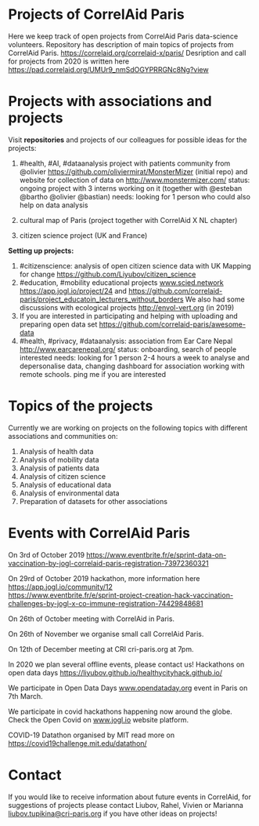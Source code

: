 # Projects of CorrelAid Paris 

Here we keep track of open projects from CorrelAid Paris data-science volunteers. 
Repository has description of main topics of projects from CorrelAid Paris. 
https://correlaid.org/correlaid-x/paris/
Desription and call for projects from 2020 is written here https://pad.correlaid.org/UMUr9_nmSdOGYPRRGNc8Ng?view


# Projects with associations and projects
Visit **repositories** and projects of our colleagues for possible ideas for the projects:
1. #health, #AI, #dataanalysis project with patients community from @olivier   https://github.com/oliviermirat/MonsterMizer (initial repo) and website for collection of data on  http://www.monstermizer.com/ 
status: ongoing project with 3 interns working on it (together with @esteban @bartho @olivier @bastian)
needs: looking for 1 person who could also help on data analysis

2. cultural map of Paris (project together with CorrelAid X NL chapter)

3. citizen science project (UK and France)

**Setting up projects:**

1. #citizenscience: analysis of open citizen science data with UK Mapping for change https://github.com/Liyubov/citizen_science
2. #education, #mobility educational projects www.scied.network https://app.jogl.io/project/24 and https://github.com/correlaid-paris/project_educatoin_lecturers_without_borders
We also had some discussions with ecological projects http://envol-vert.org (in 2019)
3. If you are interested in participating and helping with uploading and preparing open data set https://github.com/correlaid-paris/awesome-data
4. #health, #privacy, #dataanalysis: association from Ear Care Nepal http://www.earcarenepal.org/
status: onboarding, search of people interested
needs: looking for 1 person 2-4 hours a week to analyse and depersonalise data, changing dashboard for association working with remote schools. ping me if you are interested




# Topics of the projects
Currently we are working on projects on the following topics with different associations and communities on:
1. Analysis of health data  
2. Analysis of mobility data 
3. Analysis of patients data 
4. Analysis of citizen science 
5. Analysis of educational data
5. Analysis of environmental data
6. Preparation of datasets for other associations 

# Events with  CorrelAid Paris 
On 3rd of October 2019
https://www.eventbrite.fr/e/sprint-data-on-vaccination-by-jogl-correlaid-paris-registration-73972360321

On 29rd of October 2019 hackathon, more information here https://app.jogl.io/community/12  
https://www.eventbrite.fr/e/sprint-project-creation-hack-vaccination-challenges-by-jogl-x-co-immune-registration-74429848681

On 26th of October meeting with CorrelAid in Paris.

On 26th of November we organise small call CorrelAid Paris.

On 12th of December meeting at CRI cri-paris.org at 7pm.

In 2020 we plan several offline events, please contact us!
Hackathons on open data days https://liyubov.github.io/healthycityhack.github.io/

We participate in Open Data Days www.opendataday.org event in Paris on 7th March.

We participate in covid hackathons happening now around the globe. Check the Open Covid on www.jogl.io website platform.

COVID-19 Datathon organised by MIT read more on https://covid19challenge.mit.edu/datathon/

# Contact
If you would like to receive information about future events in CorrelAid, for suggestions of projects please contact 
Liubov, Rahel, Vivien or Marianna  liubov.tupikina@cri-paris.org if you have other ideas on projects!

